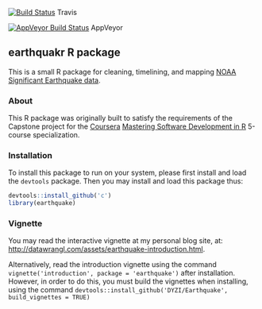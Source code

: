 [![Build Status](https://travis-ci.com/DYZI/FARS.svg?branch=master)](https://travis-ci.com/DYZI/Earthquake)
Travis

[![AppVeyor Build Status](https://ci.appveyor.com/api/projects/status/github/DYZI/Earthquake?branch=master&svg=true)](https://ci.appveyor.com/project/DYZI/Earthquake)
 AppVeyor

## earthquakr R package

This is a small R package for cleaning, timelining, and mapping [NOAA Significant Earthquake data](https://www.ngdc.noaa.gov/nndc/struts/form?t=101650&s=1&d=1).

### About

This R package was originally built to satisfy the requirements of the Capstone project for the [Coursera](http://www.coursera.org) [Mastering Software Development in R](https://www.coursera.org/specializations/r) 5-course specialization.

### Installation

To install this package to run on your system, please first install and load the `devtools` package. Then you may install and load this package thus:

```r
devtools::install_github('c')
library(earthquake)
```
### Vignette

You may read the interactive vignette at my personal blog site, at: http://datawrangl.com/assets/earthquake-introduction.html.

Alternatively, read the introduction vignette using the command `vignette('introduction', package = 'earthquake')` after installation.  However, in order to do this, you must build the vignettes when installing, using the command `devtools::install_github('DYZI/Earthquake', build_vignettes = TRUE)`
